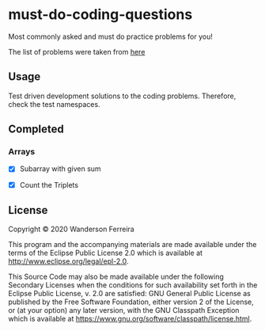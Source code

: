 # must-do-coding-questions

Most commonly asked and must do practice problems for you!

The list of problems were taken from [here](https://www.geeksforgeeks.org/must-do-coding-questions-for-companies-like-amazon-microsoft-adobe/#arrays)


## Usage

Test driven development solutions to the coding problems. Therefore, check the test namespaces.

## Completed

### Arrays

- [x] Subarray with given sum
- [x] Count the Triplets


## License

Copyright © 2020 Wanderson Ferreira

This program and the accompanying materials are made available under the
terms of the Eclipse Public License 2.0 which is available at
http://www.eclipse.org/legal/epl-2.0.

This Source Code may also be made available under the following Secondary
Licenses when the conditions for such availability set forth in the Eclipse
Public License, v. 2.0 are satisfied: GNU General Public License as published by
the Free Software Foundation, either version 2 of the License, or (at your
option) any later version, with the GNU Classpath Exception which is available
at https://www.gnu.org/software/classpath/license.html.
